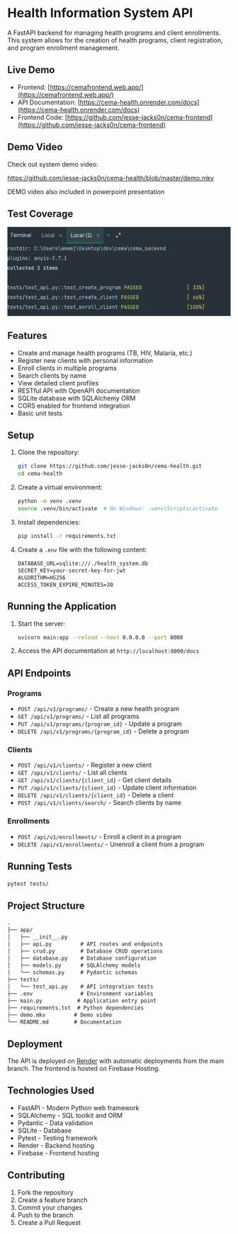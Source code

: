 # Health Information System API

A FastAPI backend for managing health programs and client enrollments. This system allows for the creation of health programs, client registration, and program enrollment management.

## Live Demo

- Frontend: [https://cemafrontend.web.app/](https://cemafrontend.web.app/)
- API Documentation: [https://cema-health.onrender.com/docs](https://cema-health.onrender.com/docs)
- Frontend Code: [https://github.com/jesse-jacks0n/cema-frontend](https://github.com/jesse-jacks0n/cema-frontend)

## Demo Video

Check out system demo video:

https://github.com/jesse-jacks0n/cema-health/blob/master/demo.mkv

DEMO video also included in powerpoint presentation

## Test Coverage

![Test Results](tests.png)

## Features

- Create and manage health programs (TB, HIV, Malaria, etc.)
- Register new clients with personal information
- Enroll clients in multiple programs
- Search clients by name
- View detailed client profiles
- RESTful API with OpenAPI documentation
- SQLite database with SQLAlchemy ORM
- CORS enabled for frontend integration
- Basic unit tests

## Setup

1. Clone the repository:
   ```bash
   git clone https://github.com/jesse-jacks0n/cema-health.git
   cd cema-health
   ```
2. Create a virtual environment:
   ```bash
   python -m venv .venv
   source .venv/bin/activate  # On Windows: .venv\Scripts\activate
   ```
3. Install dependencies:
   ```bash
   pip install -r requirements.txt
   ```
4. Create a `.env` file with the following content:
   ```
   DATABASE_URL=sqlite:///./health_system.db
   SECRET_KEY=your-secret-key-for-jwt
   ALGORITHM=HS256
   ACCESS_TOKEN_EXPIRE_MINUTES=30
   ```

## Running the Application

1. Start the server:
   ```bash
   uvicorn main:app --reload --host 0.0.0.0 --port 8000
   ```
2. Access the API documentation at `http://localhost:8000/docs`

## API Endpoints

### Programs
- `POST /api/v1/programs/` - Create a new health program
- `GET /api/v1/programs/` - List all programs
- `PUT /api/v1/programs/{program_id}` - Update a program
- `DELETE /api/v1/programs/{program_id}` - Delete a program

### Clients
- `POST /api/v1/clients/` - Register a new client
- `GET /api/v1/clients/` - List all clients
- `GET /api/v1/clients/{client_id}` - Get client details
- `PUT /api/v1/clients/{client_id}` - Update client information
- `DELETE /api/v1/clients/{client_id}` - Delete a client
- `POST /api/v1/clients/search/` - Search clients by name

### Enrollments
- `POST /api/v1/enrollments/` - Enroll a client in a program
- `DELETE /api/v1/enrollments/` - Unenroll a client from a program

## Running Tests

```bash
pytest tests/
```

## Project Structure

```
.
├── app/
│   ├── __init__.py
│   ├── api.py         # API routes and endpoints
│   ├── crud.py        # Database CRUD operations
│   ├── database.py    # Database configuration
│   ├── models.py      # SQLAlchemy models
│   └── schemas.py     # Pydantic schemas
├── tests/
│   └── test_api.py    # API integration tests
├── .env               # Environment variables
├── main.py           # Application entry point
├── requirements.txt  # Python dependencies
├── demo.mkv         # Demo video
└── README.md        # Documentation
```

## Deployment

The API is deployed on [Render](https://render.com) with automatic deployments from the main branch. The frontend is hosted on Firebase Hosting.

## Technologies Used

- FastAPI - Modern Python web framework
- SQLAlchemy - SQL toolkit and ORM
- Pydantic - Data validation
- SQLite - Database
- Pytest - Testing framework
- Render - Backend hosting
- Firebase - Frontend hosting

## Contributing

1. Fork the repository
2. Create a feature branch
3. Commit your changes
4. Push to the branch
5. Create a Pull Request